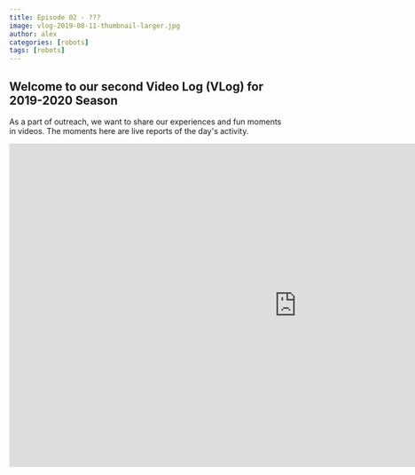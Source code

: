 ```yaml
---
title: Episode 02 - ???
image: vlog-2019-08-11-thumbnail-larger.jpg
author: alex
categories: [robots]
tags: [robots]
---
```


## Welcome to our second Video Log (VLog) for 2019-2020 Season
As a part of outreach, we want to share our experiences and fun moments in videos. The moments here are live reports of the day's activity.

<iframe width="1036" height="583" src="https://www.youtube.com/embed/LJFMn0_b5vU" frameborder="0" allow="accelerometer; autoplay; encrypted-media; gyroscope; picture-in-picture" allowfullscreen data-uk-responsive></iframe>
